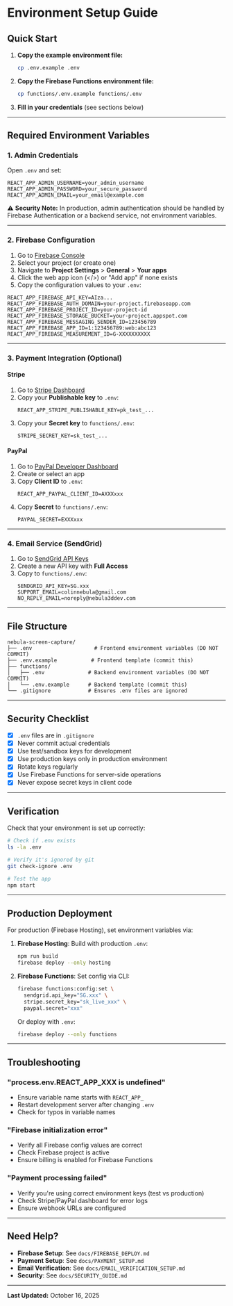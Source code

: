 # Environment Setup Guide

## Quick Start

1. **Copy the example environment file:**
   ```bash
   cp .env.example .env
   ```

2. **Copy the Firebase Functions environment file:**
   ```bash
   cp functions/.env.example functions/.env
   ```

3. **Fill in your credentials** (see sections below)

---

## Required Environment Variables

### 1. Admin Credentials

Open `.env` and set:

```env
REACT_APP_ADMIN_USERNAME=your_admin_username
REACT_APP_ADMIN_PASSWORD=your_secure_password
REACT_APP_ADMIN_EMAIL=your_email@example.com
```

⚠️ **Security Note:** In production, admin authentication should be handled by Firebase Authentication or a backend service, not environment variables.

---

### 2. Firebase Configuration

1. Go to [Firebase Console](https://console.firebase.google.com/)
2. Select your project (or create one)
3. Navigate to **Project Settings** > **General** > **Your apps**
4. Click the web app icon (</>) or "Add app" if none exists
5. Copy the configuration values to your `.env`:

```env
REACT_APP_FIREBASE_API_KEY=AIza...
REACT_APP_FIREBASE_AUTH_DOMAIN=your-project.firebaseapp.com
REACT_APP_FIREBASE_PROJECT_ID=your-project-id
REACT_APP_FIREBASE_STORAGE_BUCKET=your-project.appspot.com
REACT_APP_FIREBASE_MESSAGING_SENDER_ID=123456789
REACT_APP_FIREBASE_APP_ID=1:123456789:web:abc123
REACT_APP_FIREBASE_MEASUREMENT_ID=G-XXXXXXXXXX
```

---

### 3. Payment Integration (Optional)

#### Stripe

1. Go to [Stripe Dashboard](https://dashboard.stripe.com/apikeys)
2. Copy your **Publishable key** to `.env`:
   ```env
   REACT_APP_STRIPE_PUBLISHABLE_KEY=pk_test_...
   ```
3. Copy your **Secret key** to `functions/.env`:
   ```env
   STRIPE_SECRET_KEY=sk_test_...
   ```

#### PayPal

1. Go to [PayPal Developer Dashboard](https://developer.paypal.com/dashboard/applications)
2. Create or select an app
3. Copy **Client ID** to `.env`:
   ```env
   REACT_APP_PAYPAL_CLIENT_ID=AXXXxxx
   ```
4. Copy **Secret** to `functions/.env`:
   ```env
   PAYPAL_SECRET=EXXXxxx
   ```

---

### 4. Email Service (SendGrid)

1. Go to [SendGrid API Keys](https://app.sendgrid.com/settings/api_keys)
2. Create a new API key with **Full Access**
3. Copy to `functions/.env`:
   ```env
   SENDGRID_API_KEY=SG.xxx
   SUPPORT_EMAIL=colinnebula@gmail.com
   NO_REPLY_EMAIL=noreply@nebula3ddev.com
   ```

---

## File Structure

```
nebula-screen-capture/
├── .env                    # Frontend environment variables (DO NOT COMMIT)
├── .env.example           # Frontend template (commit this)
├── functions/
│   ├── .env              # Backend environment variables (DO NOT COMMIT)
│   └── .env.example      # Backend template (commit this)
└── .gitignore            # Ensures .env files are ignored
```

---

## Security Checklist

- [x] `.env` files are in `.gitignore`
- [x] Never commit actual credentials
- [x] Use test/sandbox keys for development
- [x] Use production keys only in production environment
- [x] Rotate keys regularly
- [x] Use Firebase Functions for server-side operations
- [x] Never expose secret keys in client code

---

## Verification

Check that your environment is set up correctly:

```bash
# Check if .env exists
ls -la .env

# Verify it's ignored by git
git check-ignore .env

# Test the app
npm start
```

---

## Production Deployment

For production (Firebase Hosting), set environment variables via:

1. **Firebase Hosting**: Build with production `.env`:
   ```bash
   npm run build
   firebase deploy --only hosting
   ```

2. **Firebase Functions**: Set config via CLI:
   ```bash
   firebase functions:config:set \
     sendgrid.api_key="SG.xxx" \
     stripe.secret_key="sk_live_xxx" \
     paypal.secret="xxx"
   ```

   Or deploy with `.env`:
   ```bash
   firebase deploy --only functions
   ```

---

## Troubleshooting

### "process.env.REACT_APP_XXX is undefined"

- Ensure variable name starts with `REACT_APP_`
- Restart development server after changing `.env`
- Check for typos in variable names

### "Firebase initialization error"

- Verify all Firebase config values are correct
- Check Firebase project is active
- Ensure billing is enabled for Firebase Functions

### "Payment processing failed"

- Verify you're using correct environment keys (test vs production)
- Check Stripe/PayPal dashboard for error logs
- Ensure webhook URLs are configured

---

## Need Help?

- **Firebase Setup**: See `docs/FIREBASE_DEPLOY.md`
- **Payment Setup**: See `docs/PAYMENT_SETUP.md`
- **Email Verification**: See `docs/EMAIL_VERIFICATION_SETUP.md`
- **Security**: See `docs/SECURITY_GUIDE.md`

---

**Last Updated:** October 16, 2025

